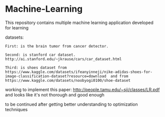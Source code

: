 # Machine-Learning

This repository contains multiple machine learning application developed for learning

datasets:
    
    First: is the brain tumor from cancer detector.
    
    Second: is stanford car dataset. http://ai.stanford.edu/~jkrause/cars/car_dataset.html
    
    Third: is shoes dataset from https://www.kaggle.com/datasets/ifeanyinneji/nike-adidas-shoes-for-image-classification-dataset?resource=download  and from  https://www.kaggle.com/datasets/noobyogi0100/shoe-dataset



working to implement this paper:    http://people.tamu.edu/~sji/classes/LR.pdf      and looks
like it's not thorough and good enough

to be continued after getting better understanding to optimization techniques


